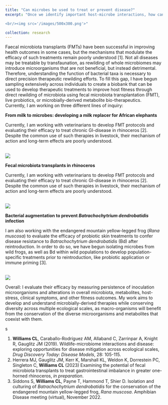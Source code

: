 ```yaml
---
title: "Can microbes be used to treat or prevent disease?"
excerpt: "Once we identify important host-microbe interactions, how can we recover keystone microbes to improve host fitness? Microbial biotherapeutics are revolutionizing medicine, and their use is expanding. Microbes have been linked to multiple disease states and have also been used as treatment in humans and animals, such as whole microbiome transfaunation or faecal microbiota transplantation (FMT), to individual microbiota, like probiotics. Despite their success in improving health outcomes in some cases, the mechanisms that modulate the efficacy of such treatments remain poorly understood. My work aims to develop and understand microbially-derived therapies while conserving diversity across multiple ecological scales, as macro-organisms will benefit from the conservation of the diverse microorganisms and metabolites that coexist with them.

<br/><img src='/images/500x300.png'>"

collection: research
---
```


Faecal microbiota transplants (FMTs) have been successful in improving health outcomes in some cases, but the mechanisms that modulate the efficacy of such treatments remain poorly understood [1]. Not all diseases may be treatable by transfaunation, as rewilding of whole microbiomes may introduce microorganisms that are not beneficial, but instead detrimental. Therefore, understanding the function of bacterial taxa is necessary to direct precision therapeutic rewilding efforts. To fill this gap, I have begun sampling extensively across individuals to create a biobank that can be used to develop therapeutic treatments to improve host fitness through direct rewilding of microbiota using fecal microbiota transplantation (FMT), live probiotics, or microbially-derived metabolite bio-therapeutics. Currently, I am working on three different lines of inquiry:

<b> From milk to microbes: developing a milk replacer for African elephants</b>

Currently, I am working with veterinarians to develop FMT protocols and evaluating their efficacy to treat chronic GI-disease in rhinoceros [2]. Despite the common use of such therapies in livestock, their mechanism of action and long-term effects are poorly understood. 

 <br/><img src='/images/500x300.png'>
 
<b> Fecal microbiota transplants in rhinoceros</b>

Currently, I am working with veterinarians to develop FMT protocols and evaluating their efficacy to treat chronic GI-disease in rhinoceros [2]. Despite the common use of such therapies in livestock, their mechanism of action and long-term effects are poorly understood. 

 <br/><img src='/images/500x300.png'>

<b> Bacterial augmentation to prevent <i>Batrachochytrium dendrobatidis</i> infection </b>

 I am also working with the endangered mountain yellow-legged frog (<i>Rana muscosa</i>) to evaluate the efficacy of probiotic skin treatments to confer disease resistance to <i>Batrachochytrium dendrobatidis</i> (Bd) after reintroduction. In order to do so, we have begun isolating microbes from wild frogs, as well as Bd within wild populations to develop population-specific treatments prior to reintroduction, like probiotic application or immune priming [3]. 
 
 <br/><img src='/images/500x300.png'>
  
Overall: I evaluate their efficacy by measuring persistence of inoculation microorganisms and alterations in overall microbiota, metabolites, host-stress, clinical symptoms, and other fitness outcomes. My work aims to develop and understand microbially-derived therapies while conserving diversity across multiple ecological scales, as macro-organisms will benefit from the conservation of the diverse microorganisms and metabolites that coexist with them.

s
1. <b>Williams CL</b>, Caraballo-Rodríguez AM, Allaband C, Zarrinpar A, Knight R, Gauglitz JM (2019). Wildlife-microbiome interactions and disease: exploring opportunities for disease mitigation across ecological scales, <i>Drug Discovery Today: Disease Models</i>, 28: 105-115.
2. Herrera MJ, Gauglitz JM, Kerr K, Marshall KL, Weldon K, Dorrestein PC, Singleton C, <b>Williams CL</b> (2023) Examining the potential of fecal microbiota transplants to treat gastrointestinal imbalance in greater one-horned rhinoceros, <i>in preparation</i>.
3. Siddons S, <b>Williams CL</b>, Payne T, Hammond T, Shier D. Isolation and culturing of <i>Batrachochytrium dendrobatidis</i> for the conservation of the endangered mountain yellow-legged frog, <i>Rana muscosa</i>. Amphibian Disease meeting (virtual), November 2022.
